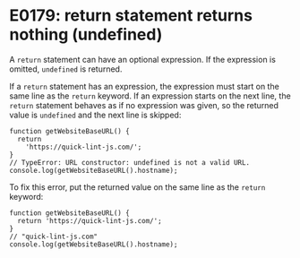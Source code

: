 # E0179: return statement returns nothing (undefined)

A `return` statement can have an optional expression. If the expression is
omitted, `undefined` is returned.

If a `return` statement has an expression, the expression must start on the same
line as the `return` keyword. If an expression starts on the next line, the
`return` statement behaves as if no expression was given, so the returned
value is `undefined` and the next line is skipped:

    function getWebsiteBaseURL() {
      return
        'https://quick-lint-js.com/';
    }
    // TypeError: URL constructor: undefined is not a valid URL.
    console.log(getWebsiteBaseURL().hostname);

To fix this error, put the returned value on the same line as the `return`
keyword:

    function getWebsiteBaseURL() {
      return 'https://quick-lint-js.com/';
    }
    // "quick-lint-js.com"
    console.log(getWebsiteBaseURL().hostname);
